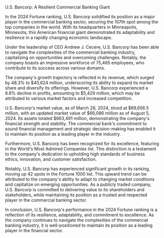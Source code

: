 U.S. Bancorp: A Resilient Commercial Banking Giant

In the 2024 Fortune ranking, U.S. Bancorp solidified its position as a major player in the commercial banking sector, securing the 107th spot among the top companies in the world. With its headquarters in Minneapolis, Minnesota, this American financial giant demonstrated its adaptability and resilience in a rapidly changing economic landscape.

Under the leadership of CEO Andrew J. Cecere, U.S. Bancorp has been able to navigate the complexities of the commercial banking industry, capitalizing on opportunities and overcoming challenges. Notably, the company boasts an impressive workforce of 75,465 employees, who contribute to its success across various domains.

The company's growth trajectory is reflected in its revenue, which surged by 48.3% to $40,624 million, underscoring its ability to expand its market share and diversify its offerings. However, U.S. Bancorp experienced a 6.8% decline in profits, amounting to $5,429 million, which may be attributed to various market factors and increased competition.

U.S. Bancorp's market value, as of March 28, 2024, stood at $69,656.5 million, with an updated market value of $66,086 million as of August 5, 2024. Its assets totaled $663,491 million, demonstrating the company's financial strength and stability. The commercial bank's commitment to sound financial management and strategic decision-making has enabled it to maintain its position as a leading player in the industry.

Furthermore, U.S. Bancorp has been recognized for its excellence, featuring in the World's Most Admired Companies list. This distinction is a testament to the company's dedication to upholding high standards of business ethics, innovation, and customer satisfaction.

Notably, U.S. Bancorp has experienced significant growth in its ranking, moving up 42 spots in the Fortune 1000 list. This upward trend can be attributed to the company's ability to adapt to changing market conditions and capitalize on emerging opportunities. As a publicly traded company, U.S. Bancorp is committed to delivering value to its shareholders and stakeholders, while maintaining its position as a trusted and respected player in the commercial banking sector.

In conclusion, U.S. Bancorp's performance in the 2024 Fortune ranking is a reflection of its resilience, adaptability, and commitment to excellence. As the company continues to navigate the complexities of the commercial banking industry, it is well-positioned to maintain its position as a leading player in the financial sector.
